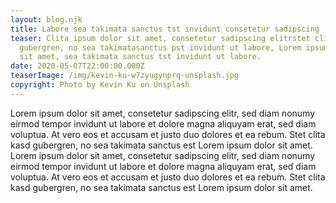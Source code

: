 ```yaml
---
layout: blog.njk
title: Labore sea takimata sanctus tst invidunt consetetur sadipscing
teaser: Clita ipsum dolor sit amet, consetetur sadipscing elitrstet clita kasd
  gubergren, no sea takimatasanctus pst invidunt ut labore, Lorem ipsum dolor
  sit amet, sea takimata sanctus tst invidunt ut labore.
date: 2020-05-07T22:00:00.000Z
teaserImage: /img/kevin-ku-w7zyugynprq-unsplash.jpg
copyright: Photo by Kevin Ku on Unsplash
---
```


Lorem ipsum dolor sit amet, consetetur sadipscing elitr, sed diam nonumy eirmod tempor invidunt ut labore et dolore magna aliquyam erat, sed diam voluptua. At vero eos et accusam et justo duo dolores et ea rebum. Stet clita kasd gubergren, no sea takimata sanctus est Lorem ipsum dolor sit amet. Lorem ipsum dolor sit amet, consetetur sadipscing elitr, sed diam nonumy eirmod tempor invidunt ut labore et dolore magna aliquyam erat, sed diam voluptua. At vero eos et accusam et justo duo dolores et ea rebum. Stet clita kasd gubergren, no sea takimata sanctus est Lorem ipsum dolor sit amet.
